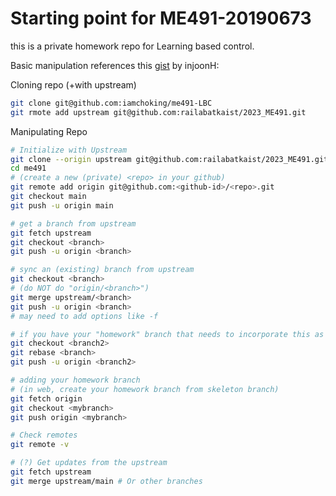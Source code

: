 # Starting point for ME491-20190673

this is a private homework repo for Learning based control.

Basic manipulation references this [gist](https://gist.github.com/injoonH/84f05d64b847cc18b9aeb597362fb512) by injoonH:

Cloning repo (+with upstream)
```sh
git clone git@github.com:iamchoking/me491-LBC
git rmote add upstream git@github.com:railabatkaist/2023_ME491.git
```
Manipulating Repo
```sh
# Initialize with Upstream
git clone --origin upstream git@github.com:railabatkaist/2023_ME491.git me491
cd me491
# (create a new (private) <repo> in your github)
git remote add origin git@github.com:<github-id>/<repo>.git
git checkout main
git push -u origin main

# get a branch from upstream
git fetch upstream
git checkout <branch>
git push -u origin <branch>

# sync an (existing) branch from upstream
git checkout <branch>
# (do NOT do "origin/<branch>")
git merge upstream/<branch>
git push -u origin <branch>
# may need to add options like -f

# if you have your "homework" branch that needs to incorporate this as a rabase, do:
git checkout <branch2>
git rebase <branch>
git push -u origin <branch2>

# adding your homework branch
# (in web, create your homework branch from skeleton branch)
git fetch origin
git checkout <mybranch>
git push origin <mybranch>

# Check remotes
git remote -v

# (?) Get updates from the upstream
git fetch upstream
git merge upstream/main # Or other branches
```

